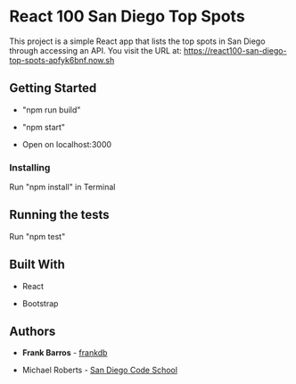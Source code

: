 # React 100 San Diego Top Spots

This project is a simple React app that lists the top spots in San Diego through accessing an API. You visit the URL at: https://react100-san-diego-top-spots-apfyk6bnf.now.sh

## Getting Started

- "npm run build"

- "npm start"

- Open on localhost:3000

### Installing

Run "npm install" in Terminal

## Running the tests

Run "npm test"

## Built With

- React

- Bootstrap

## Authors

- **Frank Barros** - [frankdb](https://github.com/frankdb)

- Michael Roberts - [San Diego Code School](https://github.com/SanDiegoCodeSchool)
